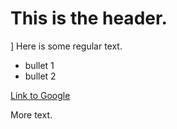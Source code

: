# This is the header. 
]
Here is some regular text. 

 * bullet 1
 * bullet 2

[Link to Google](http://www.google.com)

More text. 